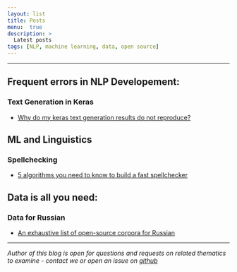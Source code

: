 ```yaml
---
layout: list
title: Posts
menu:  true
description: >
  Latest posts
tags: [NLP, machine learning, data, open source]
---
```


---

## Frequent errors in NLP Developement:
### Text Generation in Keras
 - [Why do my keras text generation results do not reproduce?](https://tatianashavrina.github.io/blog/2018/08/30/keras/)
 
 
## ML and Linguistics
### Spellchecking
 - [5 algorithms you need to know to build a fast spellchecker](https://tatianashavrina.github.io/blog/2018/08/30/spellcheck/)
 
 
## Data is all you need:
### Data for Russian
 - [An exhaustive list of open-source corpora for Russian](https://tatianashavrina.github.io/blog/2018/08/30/datasets/)
 
 
 
 
 
 
 
 
 
 ---
 *Author of this blog is open for questions and requests on related thematics to examine - contact we or open an issue on [github](https://github.com/TatianaShavrina/blog/)*

